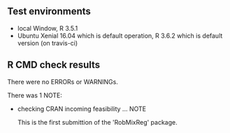 ## Test environments
* local Window, R 3.5.1
* Ubuntu Xenial 16.04 which is default operation, R 3.6.2 which is default version (on travis-ci)


## R CMD check results
There were no ERRORs or WARNINGs. 




There was 1 NOTE:

* checking CRAN incoming feasibility ... NOTE

  This is the first submittion of the 'RobMixReg' package.


